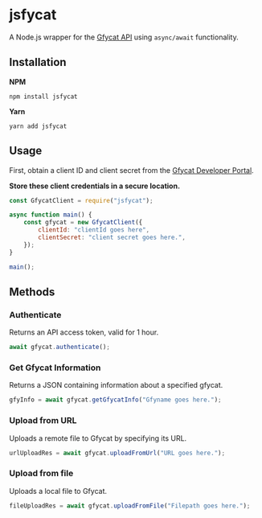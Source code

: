 # jsfycat
A Node.js wrapper for the [Gfycat API](https://developers.gfycat.com/) using `async/await` functionality.

## Installation
**NPM**  
```
npm install jsfycat
```

**Yarn**  
```
yarn add jsfycat
```

## Usage
First, obtain a client ID and client secret from the [Gfycat Developer Portal](https://developers.gfycat.com/signup/#/apiform).

**Store these client credentials in a secure location.**

```js
const GfycatClient = require("jsfycat");

async function main() {
	const gfycat = new GfycatClient({
		clientId: "clientId goes here",
		clientSecret: "client secret goes here.",
	});
}

main();
```

## Methods
### Authenticate
Returns an API access token, valid for 1 hour.

```js
await gfycat.authenticate();
```

### Get Gfycat Information
Returns a JSON containing information about a specified gfycat.

```js
gfyInfo = await gfycat.getGfycatInfo("Gfyname goes here.");
```

### Upload from URL
Uploads a remote file to Gfycat by specifying its URL.

```js
urlUploadRes = await gfycat.uploadFromUrl("URL goes here.");
```

### Upload from file
Uploads a local file to Gfycat.

```js
fileUploadRes = await gfycat.uploadFromFile("Filepath goes here.");
```